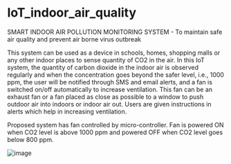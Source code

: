 # IoT_indoor_air_quality
SMART INDOOR AIR POLLUTION MONITORING SYSTEM  - To maintain safe air quality and prevent air borne virus outbreak

This system can be used as a device in schools, homes, shopping malls or any other indoor places to sense quantity of CO2 in the air. In this IoT system, the quantity of carbon dioxide in the indoor air is observed regularly and when the concentration goes beyond the safer level, i.e., 1000 ppm, the user will be notified through SMS and email alerts, and a fan is switched on/off automatically to increase ventilation. This fan can be an exhaust fan or a fan placed as close as possible to a window to push outdoor air into indoors or indoor air out. Users are given instructions in alerts which help in increasing ventilation.

Proposed system has fan controlled by micro-controller. Fan is powered ON when CO2 level is above 1000 ppm and powered OFF when CO2 level goes below 800 ppm.

![image](https://user-images.githubusercontent.com/84791971/149089547-f051d41a-e66e-486f-8d30-79661ff7a19d.png)

